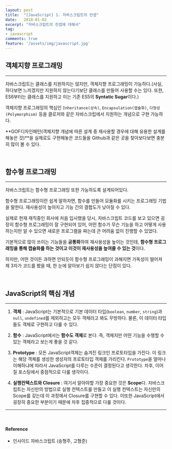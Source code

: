 ```yaml
---
layout: post
title:  "[JavaScript] 1. 자바스크립트의 컨셉"
date:   2018-01-02
excerpt: "자바스크립트의 컨셉에 대해서"
tag:
- javascript
comments: true
feature: '/assets/img/javascript.jpg'
---
```


## 객체지향 프로그래밍

---

자바스크립트는 클래스를 지원하지는 않지만, 객체지향 프로그래밍이 가능하다.(사실, 하다보면 느끼겠지만 지원하지 않는다기보단 클래스를 만들어 사용할 수는 있다. 또한, ES6부터는 클래스를 지원하고 이는 기존 ES5의 **Syntatic Sugar**이다.)



객체지향 프로그래밍의 핵심인 `Inheritance(상속)`, `Encapsulation(캡슐화)`, `다형성(Polymorphism)` 등을 클로저와 같은 자바스크립에서 지원하는 개념으로 구현 가능하다.

**GOF디자인패턴(객체지향 개념에 따른 설계 중 재사용할 경우에 대해 유용한 설계를 해놓은 것)**을 실제로도 구현해놓은 코드들을 Github과 같은 곳을 찾아보다보면 충분히 많이 볼 수 있다.

<br/>

## 함수형 프로그래밍

---

자바스크립트는 함수형 프로그래밍 또한 가능하도록 설계되어있다.

함수형 프로그래밍이란 쉽게 말하자면, 함수를 만들어 모듈화를 시키는 프로그래밍 기법을 말한다. 재사용성이 높아지고 기능 간의 결합도가 낮아질 수 있다.

실제로 현재 재직중인 회사에 처음 입사했을 당시, 자바스크립트 코드를 보고 있으면 굉장히 함수형 프로그래밍이 잘 구현되어 있어, 어떤 함수가 무슨 기능을 하고 어떻게 사용하는지만 알 수 있으면 새로운 프로그램을 짜는데 큰 어려움 없이 진행할 수 있었다.

기본적으로 많이 쓰이는 기능들을 **공통화**하여 재사용성을 높이는 것인데, **함수형 프로그래밍을 통해 캡슐화를 하는 것이고 이것이 재사용성을 높여줄 수 있는 것**이다.

하지만, 어떤 것이든 과하면 안되듯이 함수형 프로그래밍이 과해지면 가독성이 떨어져 제 3자가 코드를 봤을 때, 한 눈에 알아보기 쉽지 않다는 단점이 있다.

<br/>

## JavaScript의 핵심 개념

---

1. **객체** : JavaScript는 기본적으로 기본 데이터 타입(`boolean`, `number`, `string`)과 `null`, `undefined`를 제외하고는 모두 객체라고 봐도 무방하다. 물론, 이 데이터 타입들도 객체로 구현하고 다룰 수 있다.

2. **함수** :  JavaScript에서는 **함수도 객체**로 본다. 즉, 객체지만 어떤 기능을 수행할 수 있는 객체라고 보는게 좋을 것 같다.

3. **Prototype** : 모든 JavaScript객체는 숨겨진 링크인 프로토타입을 가진다. 이 링크는 해당 객체를 생성한 생성자의 프로토타입 객체를 가리킨다. `Prototype`을 얼마나 이해하냐에 따라서 JavaScript를 다루는 수준이 결정된다고 생각한다. 차후, 이어질 포스팅에서 중점적으로 다룰 생각이다.

4. **실행컨텍스트와 Closure** : 여기서 알아야할 가장 중요한 것은 **Scope**다. 자바스크립트는 자신만의 방법으로 실행 컨텍스트를 만들고 이 실행 컨텍스트는 자신만의 Scope를 갖는데 이 과정에서 Closure를 구현할 수 있다. 이또한 JavaScript에서 굉장히 중요한 부분이기 때문에 차후 집중적으로 다룰 것이다.


* * *

<br/>

#### Reference
- 인사이드 자바스크립트 (송형주, 고형준)


